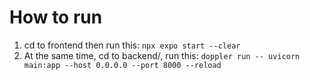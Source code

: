 # How to run

1. cd to frontend then run this: `npx expo start --clear`
2. At the same time, cd to backend/, run this: `doppler run -- uvicorn main:app --host 0.0.0.0 --port 8000 --reload`